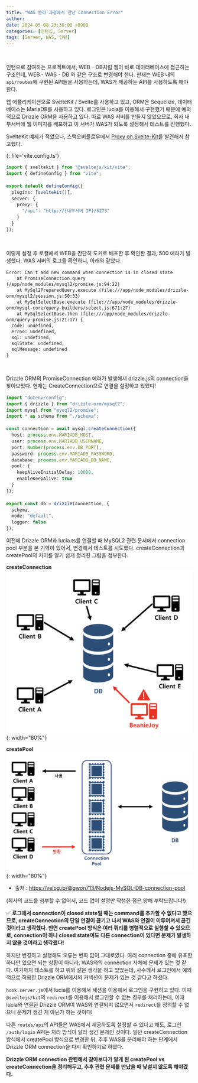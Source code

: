 ```yaml
---
title: "WAS 분리 과정에서 만난 Connection Error"
author:
date: 2024-05-08 23:30:00 +0900
categories: [인턴십, Server]
tags: [Server, WAS, 인턴]
---
```


<br>

인턴으로 참여하는 프로젝트에서, WEB - DB처럼 웹이 바로 데이터베이스에 접근하는 구조인데, WEB - WAS - DB 와 같은 구조로 변경해야 한다. 현재는 WEB 내의 `api/routes`에 구현된 API들을 사용하는데, WAS가 제공하는 API를 사용하도록 해야 한다.

웹 애플리케이션으로 SvelteKit / Svelte를 사용하고 있고, ORM은 Sequelize, 데이터베이스는 MariaDB를 사용하고 있다. 로그인은 lucia를 이용해서 구현했기 때문에 예외적으로 Drizzle ORM을 사용하고 있다. 따로 WAS 서버를 만들지 않았으므로, 회사 내부서버에 웹 이미지를 배포하고 이 서버가 WAS가 되도록 설정해서 테스트를 진행했다.

SvelteKit 예제가 적었으나, 스택오버플로우에서 [Proxy on Svelte-Kit](https://stackoverflow.com/questions/72753092/how-to-proxy-on-svelte-kit-in-dev-mode)를 발견해서 참고했다.

{: file='vite.config.ts'}

```typescript
import { sveltekit } from "@sveltejs/kit/vite";
import { defineConfig } from "vite";

export default defineConfig({
  plugins: [sveltekit()],
  server: {
    proxy: {
      "/api": "http://{내부서버 IP}/5273"
    }
  }
});
```

<br>

이렇게 설정 후 로컬에서 WEB을 간단히 도커로 배포한 후 확인한 결과, 500 에러가 발생했다. WAS 서버의 로그를 확인하니, 아래와 같았다.

```shell
Error: Can't add new command when connection is in closed state
    at PromiseConnection.query (/app/node_modules/mysql2/promise.js:94:22)
    at MySql2PreparedQuery.execute (file:///app/node_modules/drizzle-orm/mysql2/session.js:50:33)
    at MySqlSelectBase.execute (file:///app/node_modules/drizzle-orm/mysql-core/query-builders/select.js:671:27)
    at MySqlSelectBase.then (file:///app/node_modules/drizzle-orm/query-promise.js:21:17) {
  code: undefined,
  errno: undefined,
  sql: undefined,
  sqlState: undefined,
  sqlMessage: undefined
}
```

<br>

Drizzle ORM의 PromiseConnection 에러가 발생해서 drizzle.js의 connection을 찾아보았다. 현재는 CreateConnection으로 연결을 설정하고 있었다!

```typescript
import "dotenv/config";
import { drizzle } from "drizzle-orm/mysql2";
import mysql from "mysql2/promise";
import * as schema from "./schema";

const connection = await mysql.createConnection({
  host: process.env.MARIADB_HOST,
  user: process.env.MARIADB_USERNAME,
  port: Number(process.env.DB_PORT),
  password: process.env.MARIADB_PASSWORD,
  database: process.env.MARIADB_DB_NAME,
  pool: {
    keepAliveInitialDelay: 10000,
    enableKeepAlive: true
  }
});

export const db = drizzle(connection, {
  schema,
  mode: "default",
  logger: false
});
```

이전에 Drizzle ORM과 lucia.ts를 연결할 때 MySQL2 관련 문서에서 connection pool 부분을 본 기억이 있어서, 변경해서 테스트를 시도했다. createConnection과 createPool의 차이를 알기 쉽게 정리한 그림을 첨부한다.

**createConnection**
![Untitled](/assets/img/240516-1.png){: width="80%"}

**createPool**
![Untitled](/assets/img/240516-2.png){: width="80%"}

- 출처 : https://velog.io/@gwon713/Nodejs-MySQL-DB-connection-pool

(회사의 코드를 첨부할 수 없어서, 코드 없이 설명만 작성한 점은 양해 부탁드립니다!)

✅ **로그에서 connection이 closed state일 때는 command를 추가할 수 없다고 했으므로, createConnection의 단일 연결이 끊기고 나서 WAS와 연결이 이루어져서 끊긴 것이라고 생각했다. 반면 createPool 방식은 여러 쿼리를 병렬적으로 실행할 수 있으므로, connection이 하나 closed state여도 다른 connection이 있다면 문제가 발생하지 않을 것이라고 생각했다!**

하지만 변경하고 실행해도 오류는 변화 없이 그대로였다. 여러 connection 중에 유효한 하나만 있으면 되는 상황이 아니라, WAS와의 connection 자체에 문제가 있는 것 같다. 여기까지 테스트를 하고 위와 같은 생각을 하고 있었는데, 사수께서 로그인에서 예외적으로 허용한 Drizzle ORM에서의 커넥션이 문제가 있는 것 같다고 하셨다.

`hook.server.js`에서 lucia를 이용해서 세션을 이용해서 로그인을 구현하고 있다. 이때 `@sveltejs/kit`의 `redirect`를 이용해서 로그인할 수 없는 경우를 처리하는데, 이때 lucia와 연결된 Drizzle ORM이 WAS와 연결되지 않으면서 `redirect`를 정의할 수 없으니 문제가 생긴 게 아닌가 하는 것이다!

다른 `routes/api`의 API들은 WAS에서 제공하도록 설정할 수 있다고 해도, 로그인 `/auth/login` API는 처리 방식이 달라 생긴 문제인 것이다. 일단 createConnection 방식에서 createPool 방식으로 변경한 뒤, 추후 WAS를 분리해야 하는 단계에서 Drizzle ORM connection을 다시 확인하기로 하였다.

**Drizzle ORM connection 관련해서 찾아보다가 알게 된 createPool vs createConnection을 정리해두고, 추후 관련 문제를 만났을 때 낯설지 않도록 해야겠다.**

<br>
<br>

<script src="https://utteranc.es/client.js"
        repo="RumosZin/rumoszin.github.io"
        issue-term="pathname"
        theme="github-light"
        crossorigin="anonymous"
        async>
</script>
